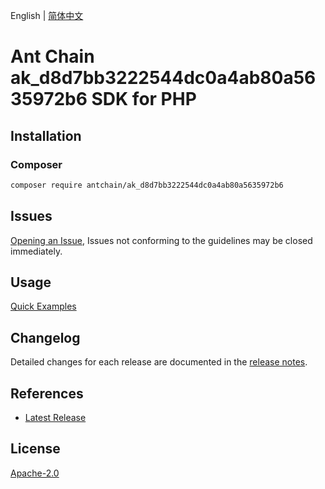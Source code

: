 English | [简体中文](README-CN.md)

# Ant Chain ak_d8d7bb3222544dc0a4ab80a5635972b6 SDK for PHP

## Installation

### Composer

```bash
composer require antchain/ak_d8d7bb3222544dc0a4ab80a5635972b6
```

## Issues

[Opening an Issue](https://github.com/alipay/antchain-openapi-prod-sdk/issues/new), Issues not conforming to the guidelines may be closed immediately.

## Usage

[Quick Examples](https://github.com/alipay/antchain-openapi-prod-sdk/blob/master/docs/0-Examples-EN.md#quick-examples)

## Changelog

Detailed changes for each release are documented in the [release notes](./ChangeLog.txt).

## References

* [Latest Release](https://github.com/antchain-openapi-sdk-php)

## License

[Apache-2.0](http://www.apache.org/licenses/LICENSE-2.0)

